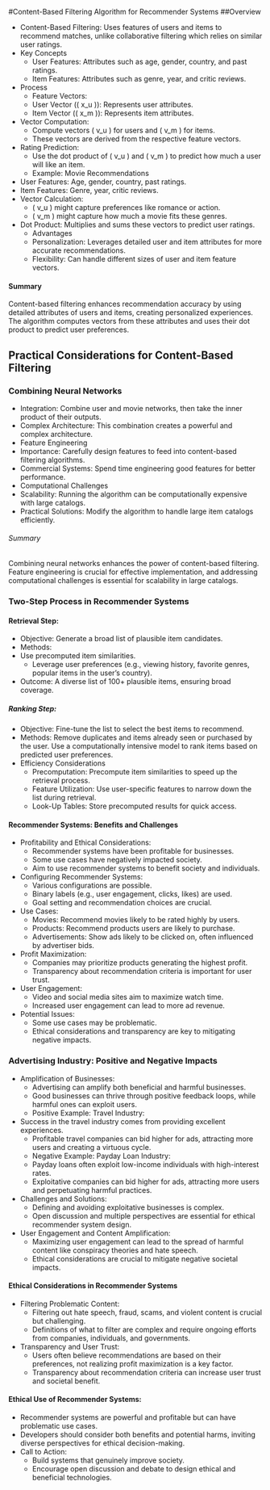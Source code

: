 #Content-Based Filtering Algorithm for Recommender Systems
##Overview
* Content-Based Filtering: 
Uses features of users and items to recommend matches, unlike collaborative filtering which relies on similar user ratings.
* Key Concepts
  * User Features: Attributes such as age, gender, country, and past ratings.
  * Item Features: Attributes such as genre, year, and critic reviews.
* Process
  * Feature Vectors:
  * User Vector (( x_u )): Represents user attributes.
  * Item Vector (( x_m )): Represents item attributes.
* Vector Computation:
  * Compute vectors ( v_u ) for users and ( v_m ) for items.
  * These vectors are derived from the respective feature vectors.
* Rating Prediction:
  * Use the dot product of ( v_u ) and ( v_m ) to predict how much a user will like an item.
  * Example: Movie Recommendations
* User Features: Age, gender, country, past ratings.
* Item Features: Genre, year, critic reviews.
* Vector Calculation:
  * ( v_u ) might capture preferences like romance or action.
  * ( v_m ) might capture how much a movie fits these genres.
* Dot Product: Multiplies and sums these vectors to predict user ratings.
  * Advantages
  * Personalization: Leverages detailed user and item attributes for more accurate recommendations.
  * Flexibility: Can handle different sizes of user and item feature vectors.
#### Summary
  Content-based filtering enhances recommendation accuracy by using detailed attributes of users and items, creating 
  personalized experiences. The algorithm computes vectors from these attributes and uses their dot product to predict user preferences.
  
## Practical Considerations for Content-Based Filtering
### Combining Neural Networks
* Integration: Combine user and movie networks, then take the inner product of their outputs.
* Complex Architecture: This combination creates a powerful and complex architecture.
* Feature Engineering
* Importance: Carefully design features to feed into content-based filtering algorithms.
* Commercial Systems: Spend time engineering good features for better performance.
* Computational Challenges
* Scalability: Running the algorithm can be computationally expensive with large catalogs.
* Practical Solutions: Modify the algorithm to handle large item catalogs efficiently.
###### Summary
Combining neural networks enhances the power of content-based filtering. Feature engineering is crucial for effective
implementation, and addressing computational challenges is essential for scalability in large catalogs.


### Two-Step Process in Recommender Systems
#### Retrieval Step:
* Objective: Generate a broad list of plausible item candidates.
* Methods:
* Use precomputed item similarities.
  * Leverage user preferences (e.g., viewing history, favorite genres, popular items in the user’s country).
* Outcome: A diverse list of 100+ plausible items, ensuring broad coverage.
##### Ranking Step:
* Objective: Fine-tune the list to select the best items to recommend.
* Methods:
  Remove duplicates and items already seen or purchased by the user.
  Use a computationally intensive model to rank items based on predicted user preferences.
* Efficiency Considerations
  * Precomputation: Precompute item similarities to speed up the retrieval process.
  * Feature Utilization: Use user-specific features to narrow down the list during retrieval.
  * Look-Up Tables: Store precomputed results for quick access.



#### Recommender Systems: Benefits and Challenges
* Profitability and Ethical Considerations:
  * Recommender systems have been profitable for businesses.
  * Some use cases have negatively impacted society.
  * Aim to use recommender systems to benefit society and individuals.
* Configuring Recommender Systems:
  * Various configurations are possible.
  * Binary labels (e.g., user engagement, clicks, likes) are used.
  * Goal setting and recommendation choices are crucial.
* Use Cases:
  * Movies: Recommend movies likely to be rated highly by users.
  * Products: Recommend products users are likely to purchase.
  * Advertisements: Show ads likely to be clicked on, often influenced by advertiser bids.
* Profit Maximization:
  * Companies may prioritize products generating the highest profit.
  * Transparency about recommendation criteria is important for user trust.
* User Engagement:
  * Video and social media sites aim to maximize watch time.
  * Increased user engagement can lead to more ad revenue.
* Potential Issues:
  * Some use cases may be problematic.
  * Ethical considerations and transparency are key to mitigating negative impacts.

### Advertising Industry: Positive and Negative Impacts
* Amplification of Businesses:
  * Advertising can amplify both beneficial and harmful businesses.
  * Good businesses can thrive through positive feedback loops, while harmful ones can exploit users.
  * Positive Example: Travel Industry:
* Success in the travel industry comes from providing excellent experiences.
  * Profitable travel companies can bid higher for ads, attracting more users and creating a virtuous cycle.
  * Negative Example: Payday Loan Industry:
  * Payday loans often exploit low-income individuals with high-interest rates.
  * Exploitative companies can bid higher for ads, attracting more users and perpetuating harmful practices.
* Challenges and Solutions:
  * Defining and avoiding exploitative businesses is complex.
  * Open discussion and multiple perspectives are essential for ethical recommender system design.
* User Engagement and Content Amplification:
  * Maximizing user engagement can lead to the spread of harmful content like conspiracy theories and hate speech.
  * Ethical considerations are crucial to mitigate negative societal impacts.
#### Ethical Considerations in Recommender Systems
* Filtering Problematic Content:
  * Filtering out hate speech, fraud, scams, and violent content is crucial but challenging.
  * Definitions of what to filter are complex and require ongoing efforts from companies, individuals, and governments.
* Transparency and User Trust:
  * Users often believe recommendations are based on their preferences, not realizing profit maximization is a key factor.
  * Transparency about recommendation criteria can increase user trust and societal benefit.
#### Ethical Use of Recommender Systems:
* Recommender systems are powerful and profitable but can have problematic use cases.
* Developers should consider both benefits and potential harms, inviting diverse perspectives for ethical decision-making.
* Call to Action:
  * Build systems that genuinely improve society.
  * Encourage open discussion and debate to design ethical and beneficial technologies.
